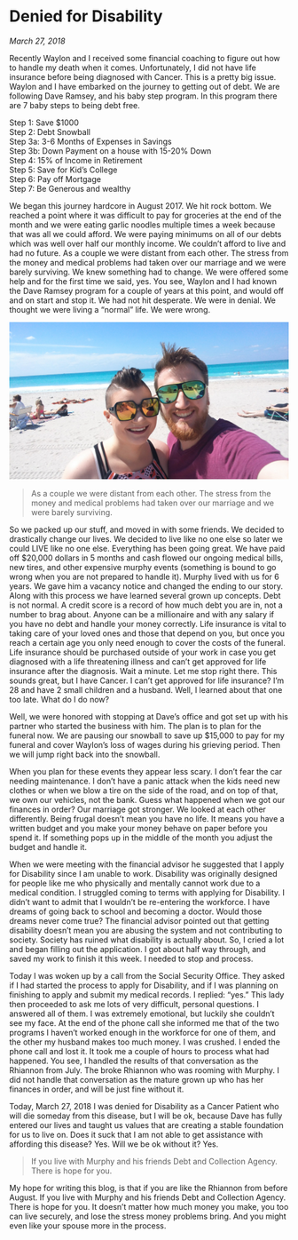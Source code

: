 # Denied for Disability
  _March 27, 2018_

Recently Waylon and I received some financial coaching to figure out how to handle my death when it comes.  Unfortunately, I did not have life insurance before being diagnosed with Cancer.  This is a pretty big issue.  Waylon and I have embarked on the journey to getting out of debt.  We are following Dave Ramsey, and his baby step program.  In this program there are 7 baby steps to being debt free.

Step 1:  Save $1000  
Step 2:  Debt Snowball  
Step 3a: 3-6 Months of Expenses in Savings  
Step 3b:  Down Payment on a house with 15-20% Down  
Step 4: 15% of Income in Retirement  
Step 5: Save for Kid’s College  
Step 6:  Pay off Mortgage  
Step 7: Be Generous and wealthy  

We began this journey hardcore in August 2017.  We hit rock bottom.  We reached a point where it was difficult to pay for groceries at the end of the month and we were eating garlic noodles multiple times a week because that was all we could afford.  We were paying minimums on all of our debts which was well over half our monthly income.  We couldn’t afford to live and had no future.  As a couple we were distant from each other.  The stress from the money and medical problems had taken over our marriage and we were barely surviving.  We knew something had to change.
We were offered some help and for the first time we said, yes.  You see, Waylon and I had known the Dave Ramsey program for a couple of years at this point, and would off and on start and stop it.  We had not hit desperate. We were in denial.  We thought we were living a “normal” life.  We were wrong.

![Waylon and Rhiannon](/static/img/blog/20180309_122706.jpg)
> As a couple we were distant from each other. The stress from the money and medical problems had taken over our marriage and we were barely surviving.

So we packed up our stuff, and moved in with some friends.  We decided to drastically change our lives.  We decided to live like no one else so later we could LIVE like no one else.  Everything has been going great.  We have paid off $20,000 dollars in 5 months and cash flowed our ongoing medical bills, new tires, and other expensive murphy events (something is bound to go wrong when you are not prepared to handle it).  Murphy lived with us for 6 years.  We gave him a vacancy notice and changed the ending to our story.
Along with this process we have learned several grown up concepts.  Debt is not normal.  A credit score is a record of how much debt you are in, not a number to brag about.  Anyone can be a millionaire and with any salary if you have no debt and handle your money correctly.  Life insurance is vital to taking care of your loved ones and those that depend on you, but once you reach a certain age you only need enough to cover the costs of the funeral.  Life insurance should be purchased outside of your work in case you get diagnosed with a life threatening illness and can’t get approved for life insurance after the diagnosis. Wait a minute.  Let me stop right there.  This sounds great, but I have Cancer.  I can’t get approved for life insurance? I’m 28 and have 2 small children and a husband. Well, I learned about that one too late.  What do I do now?

 Well, we were honored with stopping at Dave’s office and got set up with his partner who started the business with him.  The plan is to plan for the funeral now.  We are pausing our snowball to save up $15,000 to pay for my funeral and cover Waylon’s loss of wages during his grieving period.  Then we will jump right back into the snowball.

When you plan for these events they appear less scary.  I don’t fear the car needing maintenance. I don’t have a panic attack when the kids need new clothes or when we blow a tire on the side of the road, and on top of that, we own our vehicles, not the bank.
Guess what happened when we got our finances in order?  Our marriage got stronger.  We looked at each other differently.  Being frugal doesn’t mean you have no life.  It means you have a written budget and you make your money behave on paper before you spend it.  If something pops up in the middle of the month you adjust the budget and handle it.

When we were meeting with the financial advisor he suggested that I apply for Disability since I am unable to work.  Disability was originally designed for people like me who physically and mentally cannot work due to a medical condition.  I struggled coming to terms with applying for Disability.  I didn’t want to admit that I wouldn’t be re-entering the workforce.  I have dreams of going back to school and becoming a doctor.  Would those dreams never come true?  The financial advisor pointed out that getting disability doesn’t mean you are abusing the system and not contributing to society.  Society has ruined what disability is actually about.  So, I cried a lot and began filling out the application.  I got about half way through, and saved my work to finish it this week.  I needed to stop and process.

Today I was woken up by a call from the Social Security Office.  They asked if I had started the process to apply for Disability, and if I was planning on finishing to apply and submit my medical records.  I replied: “yes.”  This lady then proceeded to ask me lots of very difficult, personal questions.  I answered all of them.  I was extremely emotional, but luckily she couldn’t see my face.  At the end of the phone call she informed me that of the two programs I haven’t worked enough in the workforce for one of them, and the other my husband makes too much money.  I was crushed.  I ended the phone call and lost it.  It took me a couple of hours to process what had happened.  You see, I handled the results of that conversation as the Rhiannon from July.  The broke Rhiannon who was rooming with Murphy.  I did not handle that conversation as the mature grown up who has her finances in order, and will be just fine without it.

Today, March 27, 2018 I was denied for Disability as a Cancer Patient who will die someday from this disease, but I will be ok, because Dave has fully entered our lives and taught us values that are creating a stable foundation for us to live on.  Does it suck that I am not able to get assistance with affording this disease? Yes.  Will we be ok without it? Yes.

> If you live with Murphy and his friends Debt and Collection Agency. There is hope for you.

My hope for writing this blog, is that if you are like the Rhiannon from before August.  If you live with Murphy and his friends Debt and Collection Agency. There is hope for you.  It doesn’t matter how much money you make, you too can live securely, and lose the stress money problems bring.  And you might even like your spouse more in the process.

